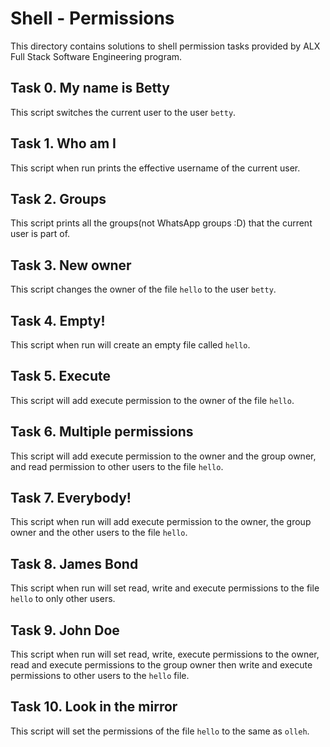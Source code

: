 # Shell - Permissions
This directory contains solutions to shell permission tasks provided by ALX Full Stack Software Engineering program.

## Task 0. My name is Betty
This script switches the current user to the user `betty`.

## Task 1. Who am I
This script when run prints the effective username of the current user.

## Task 2. Groups
This script prints all the groups(not WhatsApp groups :D) that the current user is part of.

## Task 3. New owner
This script changes the owner of the file `hello` to the user `betty`.

## Task 4. Empty!
This script when run will create an empty file called `hello`.

## Task 5. Execute
This script will add execute permission to the owner of the file `hello`.

## Task 6. Multiple permissions
This script will add execute permission to the owner and the group owner, and read permission to other users to the file `hello`.

## Task 7. Everybody!
This script when run will add execute permission to the owner, the group owner and the other users to the file `hello`.

## Task 8. James Bond
This script when run will set read, write and execute permissions to the file `hello` to only other users.

## Task 9. John Doe
This script when run will set read, write, execute permissions to the owner, read and execute permissions to the group owner then write and execute permissions to other users to the `hello` file.

## Task 10. Look in the mirror
This script will set the permissions of the file `hello` to the same as `olleh`.
